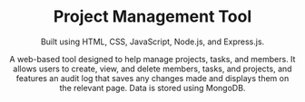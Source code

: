 <h1 align="center">Project Management Tool</h1>

<p align="center">Built using HTML, CSS, JavaScript, Node.js, and Express.js.</p>

<p align="center">A web-based tool designed to help manage projects, tasks, and members. It allows users to create, view, and delete members, tasks, and projects, and features an audit log that saves any changes made and displays them on the relevant page. Data is stored using MongoDB.</p>

